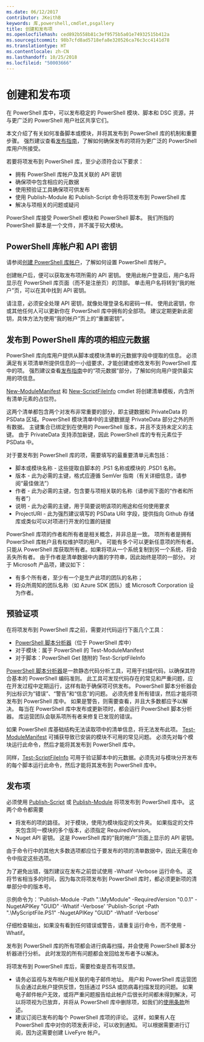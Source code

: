 ```yaml
---
ms.date: 06/12/2017
contributor: JKeithB
keywords: 库,powershell,cmdlet,psgallery
title: 创建和发布项
ms.openlocfilehash: ced892b558b81c3ef9575b5a01e74932515b412a
ms.sourcegitcommit: 98b7cfd8ad5718efa8e320526ca76c3cc4141d78
ms.translationtype: HT
ms.contentlocale: zh-CN
ms.lasthandoff: 10/25/2018
ms.locfileid: "50003666"
---
```

# <a name="creating-and-publishing-an-item"></a>创建和发布项

在 PowerShell 库中，可以发布稳定的 PowerShell 模块、脚本和 DSC 资源，并与更广泛的 PowerShell 用户社区共享它们。

本文介绍了有关如何准备脚本或模块，并将其发布到 PowerShell 库的机制和重要步骤。
强烈建议查看[发布指南](/powershell/gallery/concepts/publishing-guidelines)，了解如何确保发布的项将为更广泛的 PowerShell 库用户所接受。

若要将项发布到 PowerShell 库，至少必须符合以下要求：

- 拥有 PowerShell 库帐户及其关联的 API 密钥
- 确保项中包含相应的元数据
- 使用预验证工具确保项可供发布
- 使用 Publish-Module 和 Publish-Script 命令将项发布到 PowerShell 库
- 解决与项相关的问题或疑问

PowerShell 库接受 PowerShell 模块和 PowerShell 脚本。
我们所指的 PowerShell 脚本是一个文件，并不属于较大模块。

## <a name="powershell-gallery-account-and-api-key"></a>PowerShell 库帐户和 API 密钥

请参阅[创建 PowerShell 库帐户](/powershell/gallery/how-to/publishing-packages/creating-an-account)，了解如何设置 PowerShell 库帐户。

创建帐户后，便可以获取发布项所需的 API 密钥。
使用此帐户登录后，用户名将显示在 PowerShell 库页面（而不是注册页）的顶部。
单击用户名将转到“我的帐户”页，可以在其中找到 API 密钥。

请注意，必须安全处理 API 密钥，就像处理登录名和密码一样。
使用此密钥，你或其他任何人可以更新你在 PowerShell 库中拥有的全部项。
建议定期更新此密钥，具体方法为使用“我的帐户”页上的“重置密钥”。

## <a name="required-metadata-for-items-published-to-the-powershell-gallery"></a>发布到 PowerShell 库的项的相应元数据

PowerShell 库向库用户提供从脚本或模块清单的元数据字段中提取的信息。
必须满足有关项清单所提供信息的一小组要求，才能创建或修改发布到 PowerShell 库中的项。
强烈建议查看[发布指南](/powershell/gallery/concepts/publishing-guidelines)中的“项元数据”部分，了解如何向用户提供最实用的项信息。

[New-ModuleManifest](/powershell/module/microsoft.powershell.core/new-modulemanifest) 和 [New-ScriptFileInfo](/powershell/module/PowerShellGet/New-ScriptFileInfo) cmdlet 将创建清单模板，内含所有清单元素的占位符。

这两个清单都包含两个对发布非常重要的部分，即主键数据和 PrivateData 的 PSData 区域。PowerShell 模块清单中的主键数据是 PrivateData 部分之外的所有数据。
主键集合已绑定到在使用的 PowerShell 版本，并且不支持未定义的主键。
由于 PrivateData 支持添加新键，因此 PowerShell 库的专有元素位于 PSData 中。


对于要发布到 PowerShell 库的项，需要填写的最重要清单元素包括：

- 脚本或模块名称 - 这些提取自脚本的 .PS1 名称或模块的 .PSD1 名称。
- 版本 - 此为必需的主键，格式应遵循 SemVer 指南（有关详细信息，请参阅“最佳做法”）
- 作者 - 此为必需的主键，包含要与项相关联的名称（请参阅下面的“作者和所有者”）
- 说明 - 此为必需的主键，用于简要说明该项的用途和任何使用要求
- ProjectURI - 此为强烈建议填写的 PSData URI 字段，提供指向 Github 存储库或类似可以对项进行开发的位置的链接

PowerShell 库项的作者和所有者是相关概念，并非总是一致。
项所有者是拥有 PowerShell 库帐户且有权维护项的用户。 可能有多个可以更新任意项的所有者。
只能从 PowerShell 库获取所有者。如果将项从一个系统复制到另一个系统，将会丢失所有者。
由于作者是清单数据中内置的字符串，因此始终是项的一部分。
对于 Microsoft 产品项，建议如下：

- 有多个所有者，至少有一个是生产此项的团队的名称；
- 将众所周知的团队名称（如 Azure SDK 团队）或 Microsoft Corporation 设为作者。


## <a name="pre-validate-your-item"></a>预验证项

在将项发布到 PowerShell 库之前，需要对代码运行下面几个工具：

- [PowerShell 脚本分析器](https://www.powershellgallery.com/packages/PSScriptAnalyzer/)（位于 PowerShell 库中）
- 对于模块：属于 PowerShell 的 Test-ModuleManifest
- 对于脚本：PowerShell Get 随附的 Test-ScriptFileInfo

[PowerShell 脚本分析器](https://www.powershellgallery.com/packages/PSScriptAnalyzer/)是一款静态代码分析工具，可用于扫描代码，以确保其符合基本的 PowerShell 编码准则。 此工具可发现代码存在的常见和严重问题，应在开发过程中定期运行，这样有助于确保项可供发布。
PowerShell 脚本分析器会列出标识为“错误”、“警告”和“信息”的问题。
必须先修复所有错误，然后才能将项发布到 PowerShell 库中。 如果是警告，则需要查看，并且大多数都应予以解决。
每当在 PowerShell 库中发布或更新项时，都会运行 PowerShell 脚本分析器。
库运营团队会联系项所有者来修复已发现的错误。

如果 PowerShell 库基础结构无法读取项中的清单信息，将无法发布此项。
[Test-ModuleManifest](/powershell/module/microsoft.powershell.core/test-modulemanifest) 可捕获导致已安装的模块不可用的常见问题。 必须先对每个模块运行此命令，然后才能将其发布到 PowerShell 库中。

同样，[Test-ScriptFileInfo](/powershell/module/PowerShellGet/test-scriptfileinfo) 可用于验证脚本中的元数据。必须先对与模块分开发布的每个脚本运行此命令，然后才能将其发布到 PowerShell 库中。


## <a name="publishing-items"></a>发布项

必须使用 [Publish-Script](/powershell/module/PowerShellGet/publish-script) 或 [Publish-Module](/powershell/module/PowerShellGet/publish-module) 将项发布到 PowerShell 库中。
这两个命令都需要

- 将发布的项的路径。 对于模块，使用为模块指定的文件夹。 如果指定的文件夹包含同一模块的多个版本，必须指定 RequiredVersion。
- Nuget API 密钥。 这是 PowerShell 库的“我的帐户”页面上显示的 API 密钥。

由于命令行中的其他大多数选项都应位于要发布的项的清单数据中，因此无需在命令中指定这些选项。

为了避免出错，强烈建议在发布之前尝试使用 -Whatif -Verbose 运行命令。
这将节省相当多的时间，因为每次将项发布到 PowerShell 库时，都必须更新项的清单部分中的版本号。

示例命令为：'Publish-Module -Path ".\MyModule" -RequiredVersion "0.0.1" -NugetAPIKey "GUID" -Whatif -Verbose' 'Publish-Script -Path ".\MyScriptFile.PS1" -NugetAPIKey "GUID" -Whatif -Verbose'

仔细检查输出，如果没有看到任何错误或警告，请重复运行命令，而不使用 -Whatif。

发布到 PowerShell 库的所有项都会进行病毒扫描，并会使用 PowerShell 脚本分析器进行分析。
此时发现的所有问题都会发回给发布者予以解决。

将项发布到 PowerShell 库后，需要检查是否有项反馈。

- 请务必监视与发布帐户相关联的电子邮件地址。
用户和 PowerShell 库运营团队会通过此帐户提供反馈，包括通过 PSSA 或防病毒扫描发现的问题。
如果电子邮件帐户无效，或将严重问题报告给此帐户后很长时间都未得到解决，可以将项视为已放弃，并将从 PowerShell 库中删除项，如我们的[使用条款](https://www.powershellgallery.com/policies/Terms)所述。
- 建议订阅已发布的每个 PowerShell 库项的评论。
这样，如果有人在 PowerShell 库中对你的项发表评论，可以收到通知。
可以根据需要进行订阅，因为这需要创建 LiveFyre 帐户。
